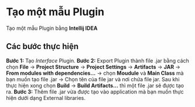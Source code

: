 ﻿# Tạo một mẫu Plugin
Tạo một mẫu Plugin bằng **Intellij IDEA**
## Các bước thực hiện
**Bước 1:** Tạo *Interface* Plugin.
**Bước 2:** Export Plugin thành file .jar bằng cách chọn **File** -> **Project Structure** -> **Project Settings** -> **Artifacts** -> **JAR** -> **From modules with dependencies...** -> chọn **Moudule** và **Main Class** mà bạn muốn tạo file .jar -> Chọn tên của file jar và nơi chứa file jar. Sau khi thực hiện xong chọn **Build** -> **Build Artifacts...** thì một file .jar sẽ được tạo ra.
**Bước 3:** Thêm file .jar vừa được tạo vào application mà bạn muốn thực hiện dưới dạng External libraries.


